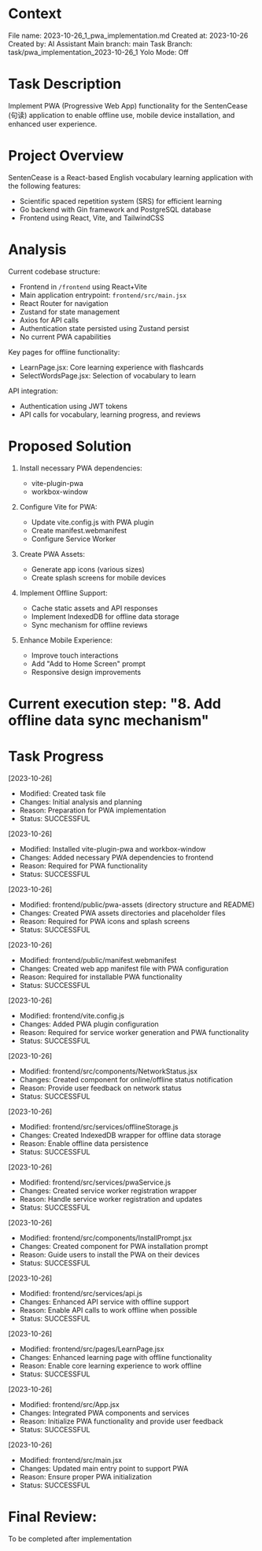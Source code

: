 # Context
File name: 2023-10-26_1_pwa_implementation.md
Created at: 2023-10-26
Created by: AI Assistant
Main branch: main
Task Branch: task/pwa_implementation_2023-10-26_1
Yolo Mode: Off

# Task Description
Implement PWA (Progressive Web App) functionality for the SentenCease (句读) application to enable offline use, mobile device installation, and enhanced user experience.

# Project Overview
SentenCease is a React-based English vocabulary learning application with the following features:
- Scientific spaced repetition system (SRS) for efficient learning
- Go backend with Gin framework and PostgreSQL database
- Frontend using React, Vite, and TailwindCSS

# Analysis
Current codebase structure:
- Frontend in `/frontend` using React+Vite
- Main application entrypoint: `frontend/src/main.jsx`
- React Router for navigation
- Zustand for state management
- Axios for API calls
- Authentication state persisted using Zustand persist
- No current PWA capabilities

Key pages for offline functionality:
- LearnPage.jsx: Core learning experience with flashcards
- SelectWordsPage.jsx: Selection of vocabulary to learn

API integration:
- Authentication using JWT tokens
- API calls for vocabulary, learning progress, and reviews

# Proposed Solution
1. Install necessary PWA dependencies:
   - vite-plugin-pwa
   - workbox-window

2. Configure Vite for PWA:
   - Update vite.config.js with PWA plugin
   - Create manifest.webmanifest
   - Configure Service Worker

3. Create PWA Assets:
   - Generate app icons (various sizes)
   - Create splash screens for mobile devices

4. Implement Offline Support:
   - Cache static assets and API responses
   - Implement IndexedDB for offline data storage
   - Sync mechanism for offline reviews

5. Enhance Mobile Experience:
   - Improve touch interactions
   - Add "Add to Home Screen" prompt
   - Responsive design improvements

# Current execution step: "8. Add offline data sync mechanism"

# Task Progress
[2023-10-26]
- Modified: Created task file
- Changes: Initial analysis and planning
- Reason: Preparation for PWA implementation
- Status: SUCCESSFUL

[2023-10-26]
- Modified: Installed vite-plugin-pwa and workbox-window
- Changes: Added necessary PWA dependencies to frontend
- Reason: Required for PWA functionality
- Status: SUCCESSFUL

[2023-10-26]
- Modified: frontend/public/pwa-assets (directory structure and README)
- Changes: Created PWA assets directories and placeholder files
- Reason: Required for PWA icons and splash screens
- Status: SUCCESSFUL

[2023-10-26]
- Modified: frontend/public/manifest.webmanifest
- Changes: Created web app manifest file with PWA configuration
- Reason: Required for installable PWA functionality
- Status: SUCCESSFUL

[2023-10-26]
- Modified: frontend/vite.config.js
- Changes: Added PWA plugin configuration
- Reason: Required for service worker generation and PWA functionality
- Status: SUCCESSFUL

[2023-10-26]
- Modified: frontend/src/components/NetworkStatus.jsx
- Changes: Created component for online/offline status notification
- Reason: Provide user feedback on network status
- Status: SUCCESSFUL

[2023-10-26]
- Modified: frontend/src/services/offlineStorage.js
- Changes: Created IndexedDB wrapper for offline data storage
- Reason: Enable offline data persistence
- Status: SUCCESSFUL

[2023-10-26]
- Modified: frontend/src/services/pwaService.js
- Changes: Created service worker registration wrapper
- Reason: Handle service worker registration and updates
- Status: SUCCESSFUL

[2023-10-26]
- Modified: frontend/src/components/InstallPrompt.jsx
- Changes: Created component for PWA installation prompt
- Reason: Guide users to install the PWA on their devices
- Status: SUCCESSFUL

[2023-10-26]
- Modified: frontend/src/services/api.js
- Changes: Enhanced API service with offline support
- Reason: Enable API calls to work offline when possible
- Status: SUCCESSFUL

[2023-10-26]
- Modified: frontend/src/pages/LearnPage.jsx
- Changes: Enhanced learning page with offline functionality
- Reason: Enable core learning experience to work offline
- Status: SUCCESSFUL

[2023-10-26]
- Modified: frontend/src/App.jsx
- Changes: Integrated PWA components and services
- Reason: Initialize PWA functionality and provide user feedback
- Status: SUCCESSFUL

[2023-10-26]
- Modified: frontend/src/main.jsx
- Changes: Updated main entry point to support PWA
- Reason: Ensure proper PWA initialization
- Status: SUCCESSFUL

# Final Review:
To be completed after implementation 